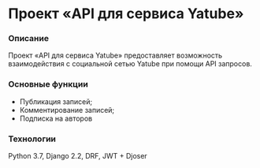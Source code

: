 # Проект «API для сервиса Yatube»
### Описание
Проект «API для сервиса Yatube» предоставляет возможность взаимодействия с социальной сетью Yatube при помощи API запросов. 
### Основные функции
- Публикация записей;
- Комментирование записей;
- Подписка на авторов
### Технологии
Python 3.7, Django 2.2, DRF, JWT + Djoser